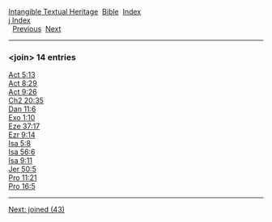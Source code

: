 [Intangible Textual Heritage](../../index)  [Bible](../index) 
[Index](index)   
[j Index](_j_)  
  [Previous](c06293)  [Next](c06295) 

------------------------------------------------------------------------

### &lt;join&gt; 14 entries

[Act 5:13](../kjv/act005.htm#013)  
[Act 8:29](../kjv/act008.htm#029)  
[Act 9:26](../kjv/act009.htm#026)  
[Ch2 20:35](../kjv/ch2020.htm#035)  
[Dan 11:6](../kjv/dan011.htm#006)  
[Exo 1:10](../kjv/exo001.htm#010)  
[Eze 37:17](../kjv/eze037.htm#017)  
[Ezr 9:14](../kjv/ezr009.htm#014)  
[Isa 5:8](../kjv/isa005.htm#008)  
[Isa 56:6](../kjv/isa056.htm#006)  
[Isa 9:11](../kjv/isa009.htm#011)  
[Jer 50:5](../kjv/jer050.htm#005)  
[Pro 11:21](../kjv/pro011.htm#021)  
[Pro 16:5](../kjv/pro016.htm#005)  

------------------------------------------------------------------------

[Next: joined (43)](c06295)
